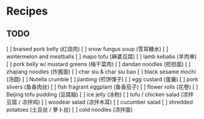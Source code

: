 # Recipes

## TODO

[ ] braised pork belly (红烧肉)
[ ] snow fungus soup (雪耳糖水)
[ ] wintermelon and meatballs
[ ] mapo tofu (麻婆豆腐)
[ ] lamb kebabs (羊肉串)
[ ] pork belly w/ mustard greens (梅干菜肉)
[ ] dandan noodles (担担面)
[ ] zhajiang noodles (炸酱面)
[ ] char siu & char siu bao
[ ] black sesame mochi (汤圆)
[ ] Nutella crumble
[ ] jianbing (煎饼馃子)
[ ] egg custard (蛋羹)
[ ] pork slivers (鱼香肉丝)
[ ] fish fragrant eggplant (鱼香茄子)
[ ] flower rolls (花卷)
[ ] Beijing tofu pudding (豆腐脑)
[ ] ice jelly (冰粉)
[ ] tofu / chicken salad (凉拌豆腐 / 凉拌鸡)
[ ] woodear salad (凉拌木耳)
[ ] cucumber salad
[ ] shredded potatoes (土豆丝 / 萝卜丝)
[ ] cold noodles (凉拌面)

